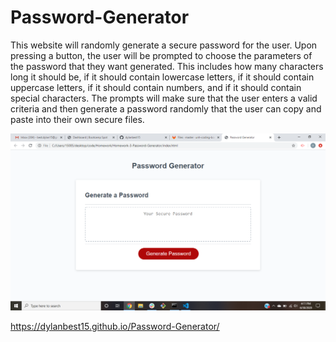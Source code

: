 # Password-Generator
This website will randomly generate a secure password for the user. Upon pressing a button, the user will be prompted to choose the parameters of the password that they want generated. This includes how many characters long it should be, if it should contain lowercase letters, if it should contain uppercase letters, if it should contain numbers, and if it should contain special characters. The prompts will make sure that the user enters a valid criteria and then generate a password randomly that the user can copy and paste into their own secure files.

![Password-Generator](screenshot-hw3.png)

https://dylanbest15.github.io/Password-Generator/